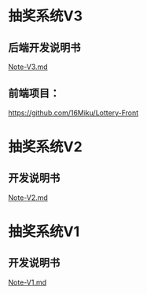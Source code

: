 

# 抽奖系统V3

## 后端开发说明书
[Note-V3.md](Note/Note-V3.md)

## 前端项目：
<https://github.com/16Miku/Lottery-Front>


# 抽奖系统V2

## 开发说明书
[Note-V2.md](Note/Note-V2.md)


# 抽奖系统V1

## 开发说明书
[Note-V1.md](Note/Note-V1.md)











